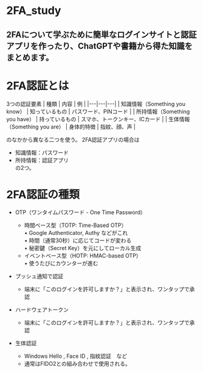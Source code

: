# 2FA_study
2FAについて学ぶために簡単なログインサイトと認証アプリを作ったり、ChatGPTや書籍から得た知識をまとめます。
------------
# 2FA認証とは
3つの認証要素
| 種類 | 内容 | 例 |
|---|---|---|
| 知識情報（Something you know） | 知っているもの | パスワード、PINコード |
| 所持情報（Something you have） | 持っているもの | スマホ、トークンキー、ICカード |
| 生体情報（Something you are） | 身体的特徴 | 指紋、顔、声 |

のなかから異なる二つを使う。
2FA認証アプリの場合は
- 知識情報：パスワード
- 所持情報：認証アプリ  
の2つ。

# 2FA認証の種類
- OTP（ワンタイムパスワード - One Time Password）
   - 時間ベース型（TOTP: Time-Based OTP）   
	•	Google Authenticator, Authy などがこれ   
	•	時間（通常30秒）に応じてコードが変わる   
	•	秘密鍵（Secret Key）を元にしてローカル生成  
   - イベントベース型（HOTP: HMAC-based OTP）  
	•	使うたびにカウンターが進む  

- プッシュ通知で認証  
  - 端末に「このログインを許可しますか？」と表示され、ワンタップで承認  

- ハードウェアトークン  
  - 端末に「このログインを許可しますか？」と表示され、ワンタップで承認
 
- 生体認証
  - Windows Hello , Face ID , 指紋認証　など
  - 通常はFIDO2との組み合わせで使用される。
